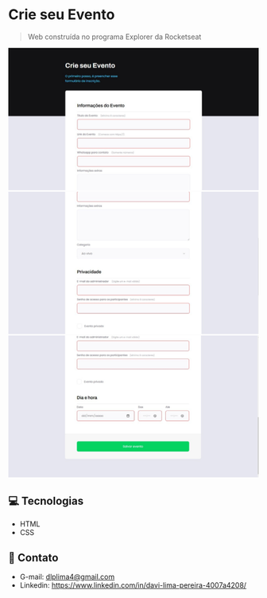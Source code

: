 # Crie seu Evento

> Web construída no programa Explorer da Rocketseat 


![preview](./.github/preview.jpeg)
![preview](./.github/preview-mid.jpeg)
![preview](./.github/preview-finish.jpeg)


## 💻 Tecnologias

- HTML 
- CSS

## 👤 Contato

- G-mail: dlplima4@gmail.com
- Linkedin: https://www.linkedin.com/in/davi-lima-pereira-4007a4208/